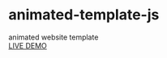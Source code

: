 # animated-template-js
animated website template
<br>
<a href="https://nigorafayzullaeva.github.io/animated-template-js/">LIVE DEMO</a>
